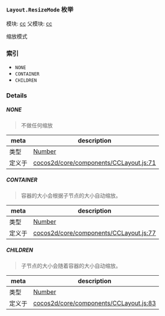 ### `Layout.ResizeMode` 枚举



模块: [cc](../modules/cc.md)
父模块: [cc](../modules/cc.md)


缩放模式


### 索引
  - `NONE`
  - `CONTAINER`
  - `CHILDREN`

### Details


##### NONE

> 不做任何缩放

| meta | description |
|------|-------------|
| 类型 | <a href="https://developer.mozilla.org/en/JavaScript/Reference/Global_Objects/Number" class="crosslink external" target="_blank">Number</a> |
| 定义于 | [cocos2d/core/components/CCLayout.js:71](https://github.com/cocos-creator/engine/blob/f495398f4307775f0f733162e3d128d81e063063/cocos2d/core/components/CCLayout.js#L71) |



##### CONTAINER

> 容器的大小会根据子节点的大小自动缩放。

| meta | description |
|------|-------------|
| 类型 | <a href="https://developer.mozilla.org/en/JavaScript/Reference/Global_Objects/Number" class="crosslink external" target="_blank">Number</a> |
| 定义于 | [cocos2d/core/components/CCLayout.js:77](https://github.com/cocos-creator/engine/blob/f495398f4307775f0f733162e3d128d81e063063/cocos2d/core/components/CCLayout.js#L77) |



##### CHILDREN

> 子节点的大小会随着容器的大小自动缩放。

| meta | description |
|------|-------------|
| 类型 | <a href="https://developer.mozilla.org/en/JavaScript/Reference/Global_Objects/Number" class="crosslink external" target="_blank">Number</a> |
| 定义于 | [cocos2d/core/components/CCLayout.js:83](https://github.com/cocos-creator/engine/blob/f495398f4307775f0f733162e3d128d81e063063/cocos2d/core/components/CCLayout.js#L83) |


